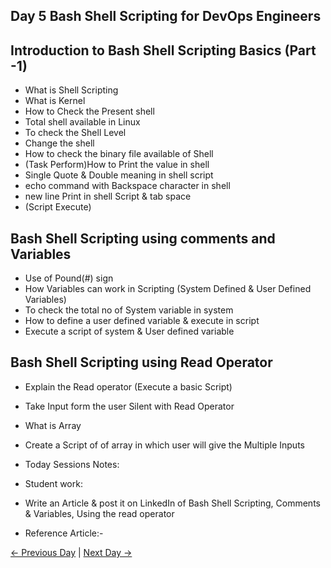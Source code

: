 ## Day 5 Bash Shell Scripting for DevOps Engineers

## Introduction to Bash Shell Scripting Basics (Part -1)

  - What is Shell Scripting 
  - What is Kernel 
  - How to Check the Present shell 
  - Total shell available in Linux
  - To check the Shell Level 
  - Change the shell 
  - How to check the binary file available of Shell
  - (Task Perform)How to Print the value in shell 
  - Single Quote & Double meaning in shell script 
  - echo command with Backspace character in shell 
  - new line Print in shell Script & tab space 
  - (Script Execute) 

## Bash Shell Scripting using comments and Variables

   - Use of Pound(#) sign
   - How Variables can work in Scripting (System Defined & User Defined Variables)
   - To check the total no of System variable in system
   - How to define a user defined variable & execute in script 
   - Execute a script of system & User defined variable
   
## Bash Shell Scripting using Read Operator

   - Explain the Read operator (Execute a basic Script)
   - Take Input form the user Silent with Read Operator
   - What is Array
   - Create a Script of of array in which user will give the Multiple Inputs
   
  - Today Sessions Notes:


  - Student work:
  - Write an Article & post it on LinkedIn of Bash Shell Scripting, Comments & Variables, Using the read operator
  - Reference Article:- 
 
[← Previous Day](../day04/README.md) | [Next Day →](../day06/README.md)
